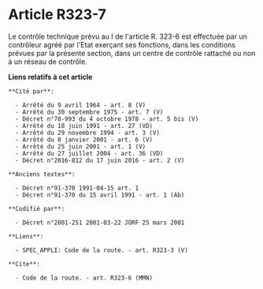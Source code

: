 # Article R323-7

Le contrôle technique prévu au I de l'article R. 323-6 est effectuée par un contrôleur agréé par l'Etat exerçant ses
fonctions, dans les conditions prévues par la présente section, dans un centre de contrôle rattaché ou non à un réseau de
contrôle.

**Liens relatifs à cet article**

	**Cité par**:

	  - Arrêté du 9 avril 1964 - art. 8 (V)
	  - Arrêté du 30 septembre 1975 - art. 7 (V)
	  - Décret n°78-993 du 4 octobre 1978 - art. 5 bis (V)
	  - Arrêté du 18 juin 1991 - art. 27 (VD)
	  - Arrêté du 29 novembre 1994 - art. 3 (V)
	  - Arrêté du 8 janvier 2001 - art. 6 (V)
	  - Arrêté du 25 juin 2001 - art. 1 (V)
	  - Arrêté du 27 juillet 2004 - art. 36 (VD)
	  - Décret n°2016-812 du 17 juin 2016 - art. 2 (V)

	**Anciens textes**:

	  - Décret n°91-370 1991-04-15 art. 1
	  - Décret n°91-370 du 15 avril 1991 - art. 1 (Ab)

	**Codifié par**:

	  - Décret n°2001-251 2001-03-22 JORF 25 mars 2001

	**Liens**:

	  - SPEC_APPLI: Code de la route. - art. R323-3 (V)

	**Cite**:

	  - Code de la route. - art. R323-6 (MMN)
